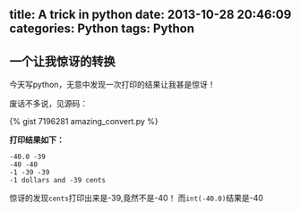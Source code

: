 title: A trick in python
date: 2013-10-28 20:46:09
categories: Python
tags: Python
---

## 一个让我惊讶的转换

今天写python，无意中发现一次打印的结果让我甚是惊讶！

废话不多说，见源码：

{% gist 7196281 amazing_convert.py %}

<!-- more -->

__打印结果如下：__
```
-40.0 -39
-40 -40
-1 -39 -39
-1 dollars and -39 cents

```

惊讶的发现``cents``打印出来是-39,竟然不是-40！
而``int(-40.0)``结果是-40



